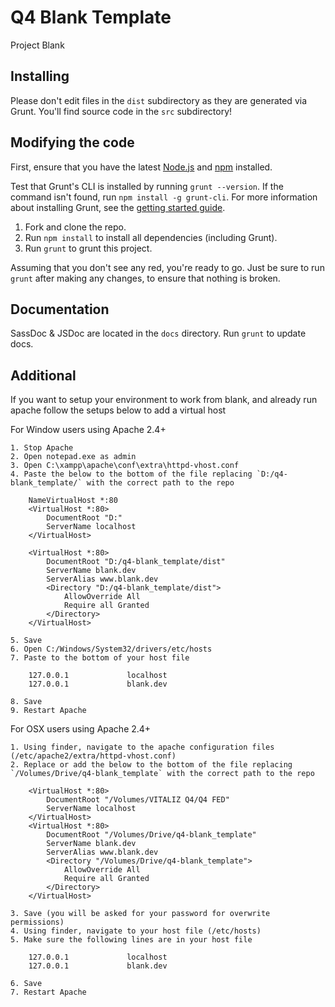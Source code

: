 # Q4 Blank Template

Project Blank

## Installing
Please don't edit files in the `dist` subdirectory as they are generated via Grunt. You'll find source code in the `src` subdirectory!

## Modifying the code
First, ensure that you have the latest [Node.js](http://nodejs.org/) and [npm](http://npmjs.org/) installed.

Test that Grunt's CLI is installed by running `grunt --version`.  If the command isn't found, run `npm install -g grunt-cli`.  For more information about installing Grunt, see the [getting started guide](http://gruntjs.com/getting-started).

1. Fork and clone the repo.
2. Run `npm install` to install all dependencies (including Grunt).
3. Run `grunt` to grunt this project.

Assuming that you don't see any red, you're ready to go. Just be sure to run `grunt` after making any changes, to ensure that nothing is broken.

## Documentation
SassDoc & JSDoc are located in the `docs` directory. Run `grunt` to update docs.

## Additional

If you want to setup your environment to work from blank, and already run apache follow the setups below to add a virtual host

For Window users using Apache 2.4+

	1. Stop Apache
	2. Open notepad.exe as admin
	3. Open C:\xampp\apache\conf\extra\httpd-vhost.conf
	4. Paste the below to the bottom of the file replacing `D:/q4-blank_template/` with the correct path to the repo

		NameVirtualHost *:80
		<VirtualHost *:80>
			DocumentRoot "D:"
			ServerName localhost
		</VirtualHost>

		<VirtualHost *:80>
			DocumentRoot "D:/q4-blank_template/dist"
			ServerName blank.dev
			ServerAlias www.blank.dev
			<Directory "D:/q4-blank_template/dist">
				AllowOverride All
				Require all Granted
			</Directory>
		</VirtualHost>

	5. Save
	6. Open C:/Windows/System32/drivers/etc/hosts
	7. Paste to the bottom of your host file

		127.0.0.1             localhost
		127.0.0.1             blank.dev

	8. Save
	9. Restart Apache

For OSX users using Apache 2.4+

	1. Using finder, navigate to the apache configuration files (/etc/apache2/extra/httpd-vhost.conf)
	2. Replace or add the below to the bottom of the file replacing `/Volumes/Drive/q4-blank_template` with the correct path to the repo

		<VirtualHost *:80>
			DocumentRoot "/Volumes/VITALIZ Q4/Q4 FED"
			ServerName localhost
		</VirtualHost>
		<VirtualHost *:80>
			DocumentRoot "/Volumes/Drive/q4-blank_template"
			ServerName blank.dev
			ServerAlias www.blank.dev
			<Directory "/Volumes/Drive/q4-blank_template">
				AllowOverride All
				Require all Granted
			</Directory>
		</VirtualHost>

	3. Save (you will be asked for your password for overwrite permissions)
	4. Using finder, navigate to your host file (/etc/hosts)
	5. Make sure the following lines are in your host file

		127.0.0.1             localhost
		127.0.0.1             blank.dev

	6. Save
	7. Restart Apache